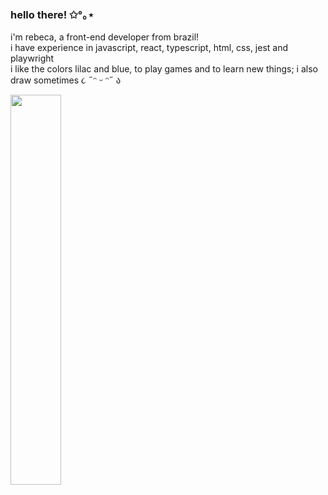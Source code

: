 ### hello there! ✩°｡⋆
<p align>i'm rebeca, a front-end developer from brazil!<br>i have experience in javascript, react, typescript, html, css, jest and playwright<br>i like the colors lilac and blue, to play games and to learn new things; i also draw sometimes ૮ ˶ᵔ ᵕ ᵔ˶ ა</p>

<img src="https://github-readme-stats.vercel.app/api/top-langs/?username=rebsilva&theme=vue&hide_border=true&layout=compact&langs_count=6&hide=asp.net&custom_title=💝🌸🎀🌷🍡" style="width: 40%" />
